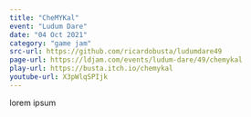 ```yaml
---
title: "CheMYKal"
event: "Ludum Dare"
date: "04 Oct 2021"
category: "game jam"
src-url: https://github.com/ricardobusta/ludumdare49
page-url: https://ldjam.com/events/ludum-dare/49/chemykal
play-url: https://busta.itch.io/chemykal
youtube-url: X3pWlqSPIjk
---
```

lorem ipsum